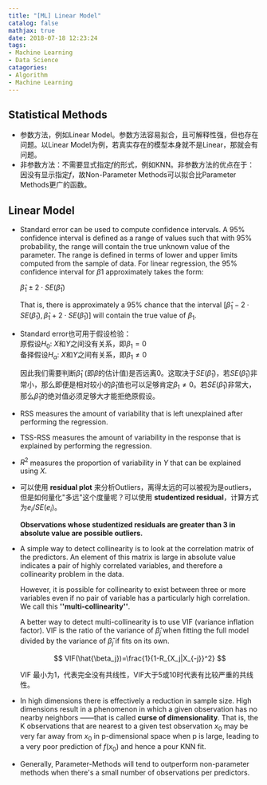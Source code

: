```yaml
---
title: "[ML] Linear Model"
catalog: false
mathjax: true
date: 2018-07-18 12:23:24
tags:
- Machine Learning
- Data Science
catagories:
- Algorithm
- Machine Learning
---
```

## Statistical Methods
* 参数方法，例如Linear Model。参数方法容易拟合，且可解释性强，但也存在问题。以Linear Model为例，若真实存在的模型本身就不是Linear，那就会有问题。
* 非参数方法：不需要显式指定$f$的形式，例如KNN。非参数方法的优点在于：因没有显示指定$f$，故Non-Parameter Methods可以拟合比Parameter Methods更广的函数。

## Linear Model
* Standard error can be used to compute confidence intervals. A 95% confidence interval is defined as a range of values such that with 95% probability, the range will contain the true unknown value of the parameter. The range is defined in terms of lower and upper limits computed from the sample of data. For linear regression, the 95% confidence interval for $\beta1$ approximately takes the form:

    $\hat{\beta}_1\pm 2\cdot SE(\hat{\beta}_1)$

    That is, there is approximately a 95% chance that the interval $[\hat{\beta}_1- 2\cdot SE(\hat{\beta}_1), \hat{\beta}_1+ 2\cdot SE(\hat{\beta}_1)]$ will contain the true value of $\beta_1$.

* Standard error也可用于假设检验：  
  原假设$H_0$: $X$和$Y$之间没有关系，即$\beta_1= 0$  
  备择假设$H_{\alpha}$: $X$和$Y$之间有关系，即$\beta_1\neq 0$  
  
  因此我们需要判断$\hat{\beta}_1$ (即$\beta$的估计值)是否远离0。这取决于$SE(\hat{\beta}_1)$，若$SE(\hat{\beta}_1)$非常小，那么即便是相对较小的$\hat{\beta}_1$值也可以足够肯定$\beta_1\neq 0$。若$SE(\hat{\beta}_1)$非常大，那么$\hat{\beta}_1$的绝对值必须足够大才能拒绝原假设。

* RSS measures the amount of variability that is left unexplained after performing the regression.

* TSS-RSS measures the amount of variability in the response that is explained by performing the regression. 

* $R^2$ measures the proportion of variability in $Y$ that can be explained using $X$.

* 可以使用 __residual plot__ 来分析Outliers，离得太远的可以被视为是outliers，但是如何量化"多远"这个度量呢？可以使用 __studentized residual__，计算方式为$e_i/SE(e_i)$。

  __Observations whose studentized residuals are greater than 3 in absolute value are possible outliers.__

* A simple way to detect collinearity is to look at the correlation matrix of the predictors. An element of this matrix is large in absolute value indicates a pair of highly correlated variables, and therefore a collinearity problem in the data.

  However, it is possible for collinearity to exist between three or more variables even if no pair of variable has a particularly high correlation. We call this __''multi-collinearity''__.

  A better way to detect multi-collinearity is to use VIF (variance inflation factor). VIF is the ratio of the variance of $\hat{\beta}_j$ when fitting the full model divided by the variance of $\hat{\beta}_j$ if fits on its own.

  $$
  VIF(\hat{\beta_j})=\frac{1}{1-R_{X_j|X_{-j}}^2}
  $$
  
  VIF 最小为1，代表完全没有共线性，VIF大于5或10时代表有比较严重的共线性。

* In high dimensions there is effectively a reduction in sample size. High dimensions result in a phenomenon in which a given observation has no nearby neighbors ——that is called __curse of dimensionality__. That is, the K observations that are nearest to a given test observation $x_0$ may be very far away from $x_0$ in p-dimensional space when p is large, leading to a very poor prediction of $f(x_0)$ and hence a pour KNN fit.

* Generally, Parameter-Methods will tend to outperform non-parameter methods when there's a small number of observations per predictors.
